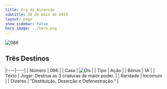 ```yaml
---
title: Era da Ascensão
subtitle: 30 de maio de 2019
layout: page
show_sidebar: false
hero_image: ../hero.png
---
```


![086](https://cdn.keyforgegame.com/media/card_front/pt/435_086_VGMC42GGFR76_pt.png)

## Três Destinos

|----|----|
| Número | 086 |
| Casa | ![Dis](https://archonarcana.com/images/thumb/e/e8/Dis.png/22px-Dis.png "Dis") |
| Tipo | Ação |
| Bônus | 1A |
| Texto | Jogar: Destrua as 3 criaturas de maior poder. |
| Raridade | Incomum |
| Dizeres | ”Destituição, Deserção e Defenestração.” |
